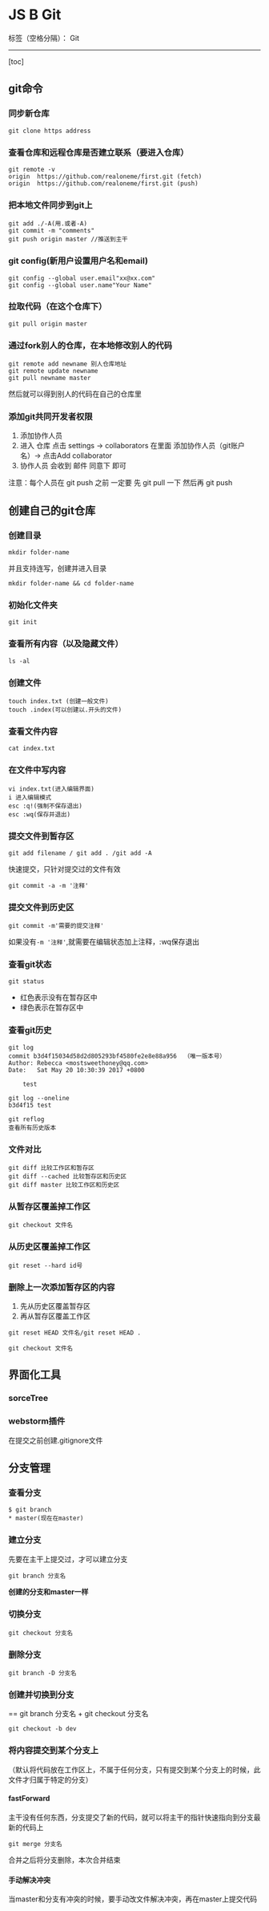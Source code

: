 # JS B Git

标签（空格分隔）： Git

---

[toc]

## git命令
### 同步新仓库
`git clone https address`
### 查看仓库和远程仓库是否建立联系（要进入仓库）
```
git remote -v
origin  https://github.com/realoneme/first.git (fetch)
origin  https://github.com/realoneme/first.git (push)
```
### 把本地文件同步到git上
```
git add ./-A(用.或者-A)
git commit -m "comments"
git push origin master //推送到主干
```
### git config(新用户设置用户名和email)
```
git config --global user.email"xx@xx.com"
git config --global user.name"Your Name"
```
### 拉取代码（在这个仓库下）
```
git pull origin master
```
### 通过fork别人的仓库，在本地修改别人的代码
```
git remote add newname 别人仓库地址
git remote update newname
git pull newname master
```
然后就可以得到别人的代码在自己的仓库里

### 添加git共同开发者权限
1. 添加协作人员
2. 进入 仓库 点击 settings -> collaborators 在里面 添加协作人员（git账户名）-> 点击Add collaborator
3. 协作人员 会收到 邮件 同意下 即可

注意：每个人员在 git push 之前 一定要 先 git pull 一下 然后再 git push


## 创建自己的git仓库

### 创建目录
```
mkdir folder-name
```
并且支持连写，创建并进入目录
```
mkdir folder-name && cd folder-name
```
### 初始化文件夹
```
git init
```
### 查看所有内容（以及隐藏文件）
```
ls -al
```
### 创建文件
```
touch index.txt (创建一般文件)
touch .index(可以创建以.开头的文件)
```
### 查看文件内容
```
cat index.txt
```
### 在文件中写内容
```
vi index.txt(进入编辑界面)
i 进入编辑模式
esc :q!(强制不保存退出)
esc :wq(保存并退出)
```
### 提交文件到暂存区
```
git add filename / git add . /git add -A
```
快速提交，只针对提交过的文件有效
```
git commit -a -m '注释'
```
### 提交文件到历史区
```
git commit -m'需要的提交注释'
```
如果没有`-m '注释'`,就需要在编辑状态加上注释，:wq保存退出
### 查看git状态
```
git status
```
- 红色表示没有在暂存区中
- 绿色表示在暂存区中

### 查看git历史
```
git log
commit b3d4f15034d58d2d805293bf4580fe2e8e88a956  （唯一版本号）
Author: Rebecca <mostsweethoney@qq.com>
Date:   Sat May 20 10:30:39 2017 +0800

    test
```
```
git log --oneline
b3d4f15 test

```
```
git reflog
查看所有历史版本
```

### 文件对比
```
git diff 比较工作区和暂存区
git diff --cached 比较暂存区和历史区
git diff master 比较工作区和历史区
```

### 从暂存区覆盖掉工作区
```
git checkout 文件名
```

### 从历史区覆盖掉工作区
```
git reset --hard id号
```

### 删除上一次添加暂存区的内容
1. 先从历史区覆盖暂存区
2. 再从暂存区覆盖工作区
```
git reset HEAD 文件名/git reset HEAD .
```

```
git checkout 文件名
```

## 界面化工具
### sorceTree
### webstorm插件
在提交之前创建.gitignore文件

## 分支管理
### 查看分支
```
$ git branch
* master(现在在master)
```
### 建立分支
先要在主干上提交过，才可以建立分支
```
git branch 分支名
```
**创建的分支和master一样**
### 切换分支
```
git checkout 分支名
```
### 删除分支
```
git branch -D 分支名
```
### 创建并切换到分支
== git branch 分支名 + git checkout 分支名
```
git checkout -b dev
```
### 将内容提交到某个分支上
（默认将代码放在工作区上，不属于任何分支，只有提交到某个分支上的时候，此文件才归属于特定的分支）
#### fastForward
主干没有任何东西，分支提交了新的代码，就可以将主干的指针快速指向到分支最新的代码上
```
git merge 分支名
```
合并之后将分支删除，本次合并结束
#### 手动解决冲突
当master和分支有冲突的时候，要手动改文件解决冲突，再在master上提交代码